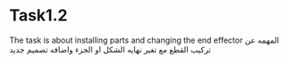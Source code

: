# Task1.2
The task is about installing parts and changing the end  effector
المهمه عن تركيب القطع مع تغير نهايه الشكل او الجزء واضافه تصميم جديد 
